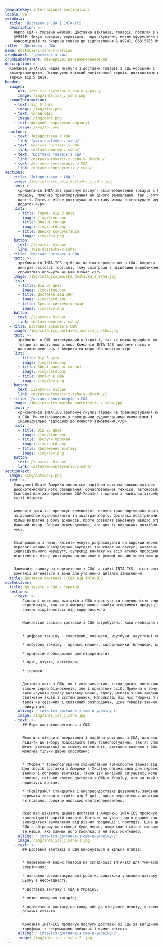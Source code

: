 ```yaml
---
templateKey: international-destinations
locale: ua
metaData:
  title: 'Доставка з США | INTA-ICS '
  description: >-
    Карго США - Україна &#9989; Доставка вантажів, товарів, посилок з Америки
    &#9989; Викуп товарів, перевірка, перепакування, митне оформлення &#9989;
    Консолідація та охорона товару до відправлення & #9742; 068 5555 999
title: ' Доставка з США'
name: dostavka-z-ssha-v-ukrainu
crumbLabel: ' Доставка з США'
crumbLabelParent: Міжнародні вантажоперевезення
description: >-
  Компанія INTA-ICS надає послуги з доставки товарів з США морським і
  авіатранспортом. Пропонуємо якісний логістичний сервіс, доставляємо вантажі в
  термін від 5 днів. 
header:
  images:
    - alt: inta-ics-доставка-з-сша-в-україну
      image: /img/inta_ics_z_ssha.png
  scopeInformation:
    - text: Від 5 днів
      image: /img/time.png
    - text: Склад-офіс
      image: /img/card.png
    - text: Швидкий розрахунок вартості
      image: /img/lov.png
  buttons:
    - text: Авіадоставка з США
      link: 'avia-dostavka-z-ssha/ '
    - text: Морська доставка з США
      link: dostavka-morem-z-ssha/
    - text: 'Доставка товарів з США '
      link: dostavka-tovariv-z-ssha-v-ukrainu/
    - text: Доставка контейнерів з США
      link: dostavka-konteyneriv-z-ssha/
sections:
  - title: 'Авіадоставка з США '
    image: /img/inta_ics_avia_dostavka_z_ssha.jpg
    text: >-
      <p>Компанія INTA-ICS пропонує послуги авіаперевезення товарів з США в
      Україну. Можливо транспортування як одного замовлення, так і оптової
      партії. Поточне місце розташування вантажу можна відстежувати через
      додаток.</p>
    list:
      - title: Термін від 5 днів
        image: /img/time.png
      - title: Власні склади
        image: /img/card.png
      - title: Швидка консультація
        image: /img/lov.png
    button:
      text: Дізнатись більше
      link: avia-dostavka-z-ssha/
  - title: 'Морська доставка з США '
    text: >-
      <p>Компанія INTA-ICS здійснює вантажоперевезення з США. Америка - один з
      центрів світової торгівлі, тому співпраця з місцевими виробниками може
      сприятливо вплинути на ваш бізнес.</p>
    image: /img/inta_ics_morska_dostavka_z_ssha.jpg
    list:
      - title: Від 35 днів
        image: /img/time.png
      - title: Доставка від 50кг
        image: /img/card.png
      - title: Зручна система оплати
        image: /img/lov.png
    button:
      text: Дізнатись більше
      link: dostavka-morem-z-ssha/
  - title: Доставка товарів з США
    image: /img/inta_ics_dostavka_tovariv_z_ssha.jpg
    text: >-
      <p>Шопінг в США затребуваний в Україні, так як можна придбати якісні
      товари за доступною ціною. Компанія INTA-ICS пропонує послуги
      вантажоперевезень з Америки по морю або повітрю.</p>
    list:
      - title: Від 5 днів
        image: /img/time.png
      - title: Зберігання на складі
        image: /img/card.png
      - title: Шопінг в США
        image: /img/lov.png
    button:
      text: Дізнатись більше
      link: dostavka-tovariv-z-ssha-v-ukrainu//
  - title: 'Доставка контейнерів з США '
    image: /img/inta_ics_morska_konteineriv_z_ssha.jpg
    text: >-
      <p>Компанія INTA-ICS пропонує гнучкі тарифи на транспортування контейнерів
      з США. Ми співпрацюємо з провідними судноплавними компаніями і
      індивідуально підходимо до кожного замовлення.</p>
    list:
      - title: Від 28 днів
        image: /img/time.png
      - title: Послуги брокера
        image: /img/card.png
      - title: Збереження вантажу
        image: /img/lov.png
    button:
      text: Дізнатись більше
      link: dostavka-konteyneriv-z-ssha/
sectionText:
  image: /img/AutoBckg.png
  text: >-
    Сполучені Штати Америки являються надійним постачальником якісних товарів -
    високотехнологічного обладнання, обчислювальної техніки, автомобілів.
    Сьогодні вантажоперевезення США-Україна є одними з найбільш затребуваних у
    світі бізнесу.


    Компанія INTA-ICS пропонує комплексні послуги транспортування вантажів з США
    за допомогою судноплавного та авіатранспорту. Доставка повітряними шляхами
    більш витратна з боку фінансів, проте дозволяє замовнику швидко отримати
    бажаний товар. Вантаж морем дешевше, але для їх виконання потрібно більше
    часу.


    Співпрацюючи з нами, клієнти можуть розраховувати на широкий перелік
    переваг: швидкий розрахунок вартості транспортних послуг, розробку
    індивідуального маршруту, супровід вантажу на всіх етапах проходження,
    відстеження місця розташування посилки в режимі онлайн через наш додаток.


    Залишайте заявку на перевезення з США на сайті INTA-ICS, після чого менеджер
    компанії зв'яжеться з вами для уточнення деталей замовлення.
  title: Доставка вантажів з США від INTA-ICS
seoSections:
  title: Що везуть з США в Україну
  sections:
    - text: >-
        Сьогодні доставка вантажів з США користується популярністю серед
        підприємців, так як в Америці можна знайти асортимент продукції, який
        значно відрізняється від європейського.


        Найчастіше сервіси доставки з США затребувані, коли необхідно перевезти:


        * цифрову техніку - смартфони, планшети, ноутбуки, акустичні системи;

        * побутову техніку - пральні машини, холодильники, блендери, кавоварки;

        * професійне обладнання для підприємств;

        * одяг, взуття, аксесуари;

        * іграшки.


        Доставка авто з США, як і автозапчастин, також досить популярна не
        тільки серед бізнесменів, але і приватних осіб. Причина в тому, що можна
        організувати дешеву доставку машин, одягу, меблів з США завдяки
        святковим акцій і систем знижок. Наприклад, під час "Чорної п'ятниці", а
        також на сезонних і святкових розпродажах, ціна товарів значно
        знижується.
      altImg: ' inta-ics-доставка-з-сша-в-україну-1'
      image: /img/inta_ics_z_ssha.jpg
    - text: >-
        ## Види вантажоперевезень з США


        Якщо вас цікавить оперативна і надійна доставка з США, важливо правильно
        підійти до вибору підходящого типу транспортування. Так як Сполучені
        Штати розташовані на іншому континенті, доставка посилок з США в Україну
        можлива тільки двома способами:


        * *Морем.* Транспортування судноплавним транспортом займає від 35 діб.
        Цей спосіб доставки з Америки в Україну оптимальний для перевезення
        важких і об'ємних вантажів. Також він вигідний ситуаціях, коли для вас
        головне, скільки коштує доставка з США в Україну, ніж за який час
        привезуть вантаж.

        * *Повітрям.* Стандартна і експрес-доставка дозволяють замовнику
        отримати товари в термін від 5 днів, однак перевезення авіатранспортом,
        як правило, дорожче морських вантажоперевезень.


        Якщо вас цікавить дешева доставка з Америки, INTA-ICS пропонує послуги
        консолідації партій товарів. Мається на увазі, що в одному контейнері
        знаходяться замовлення від різних продавців і покупців. Ціна доставки зі
        США в збірному контейнері буде менше, якщо кожен клієнт оплачує тільки
        те місце, яке займає його посилка, а не весь контейнер.
      altImg: ' inta-ics-доставка-з-сша-в-україну-2'
      image: /img/inta_ics_z_ssha-1.jpg
    - text: >-
        ## Доставка вантажів з США виконується в кілька етапів:


        * перевезення ваших товарів на склад-офіс INTA-ICS для тимчасового
        зберігання;

        * вантажно-розвантажувальні роботи, додаткова упаковка вантажу, якщо в
        цьому є необхідність;

        * доставка вантажу з США в Україну;

        * митне очищення товарів;

        * перевезення вантажу на склад або до кінцевого пункту, в залежності від
        рішення клієнта.


        Компанія INTA-ICS пропонує послуги доставки зі США за вигідними
        тарифами, з дотриманням побажань і вимог клієнта.
      altImg: ' inta-ics-доставка-з-сша-в-україну-3'
      image: /img/inta_ics_z_ssha-2-.jpg
---
```

